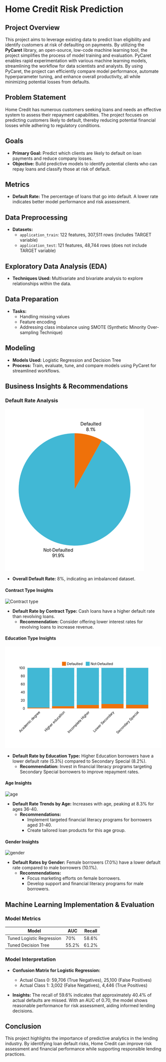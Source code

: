 # Home Credit Risk Prediction

## Project Overview

This project aims to leverage existing data to predict loan eligibility and identify customers at risk of defaulting on payments. By utilizing the **PyCaret** library, an open-source, low-code machine learning tool, the project simplifies the process of model training and evaluation. PyCaret enables rapid experimentation with various machine learning models, streamlining the workflow for data scientists and analysts. By using PyCaret, the project can efficiently compare model performance, automate hyperparameter tuning, and enhance overall productivity, all while minimizing potential losses from defaults.

## Problem Statement

Home Credit has numerous customers seeking loans and needs an effective system to assess their repayment capabilities. The project focuses on predicting customers likely to default, thereby reducing potential financial losses while adhering to regulatory conditions.

## Goals

- **Primary Goal:** Predict which clients are likely to default on loan payments and reduce company losses.
- **Objective:** Build predictive models to identify potential clients who can repay loans and classify those at risk of default.

## Metrics

- **Default Rate:** The percentage of loans that go into default. A lower rate indicates better model performance and risk assessment.

## Data Preprocessing

- **Datasets:** 
  - `application_train`: 122 features, 307,511 rows (includes TARGET variable)
  - `application_test`: 121 features, 48,744 rows (does not include TARGET variable)

## Exploratory Data Analysis (EDA)

- **Techniques Used:** Multivariate and bivariate analysis to explore relationships within the data.

## Data Preparation

- **Tasks:**
  - Handling missing values
  - Feature encoding
  - Addressing class imbalance using SMOTE (Synthetic Minority Over-sampling Technique)

## Modeling

- **Models Used:** Logistic Regression and Decision Tree
- **Process:** Train, evaluate, tune, and compare models using PyCaret for streamlined workflows.

## Business Insights & Recommendations

### Default Rate Analysis

![Default Rate Chart](images/imbalanced.png)

- **Overall Default Rate:** 8%, indicating an imbalanced dataset.
  
#### Contract Type Insights

![Contract type](images/contract_tpe.png)

- **Default Rate by Contract Type:** Cash loans have a higher default rate than revolving loans. 
  - **Recommendation:** Consider offering lower interest rates for revolving loans to increase revenue.

#### Education Type Insights

![education](images/education_type.png)

- **Default Rate by Education Type:** Higher Education borrowers have a lower default rate (5.3%) compared to Secondary Special (8.2%).
  - **Recommendation:** Invest in financial literacy programs targeting Secondary Special borrowers to improve repayment rates.

#### Age Insights

![age](images/age)

- **Default Rate Trends by Age:** Increases with age, peaking at 8.3% for ages 36-40. 
  - **Recommendations:** 
    - Implement targeted financial literacy programs for borrowers aged 31-40.
    - Create tailored loan products for this age group.

#### Gender Insights

![gender](images/gender)

- **Default Rates by Gender:** Female borrowers (7.0%) have a lower default rate compared to male borrowers (10.1%).
  - **Recommendations:** 
    - Focus marketing efforts on female borrowers.
    - Develop support and financial literacy programs for male borrowers.

## Machine Learning Implementation & Evaluation

### Model Metrics

| Model                     | AUC   | Recall |
|---------------------------|-------|--------|
| Tuned Logistic Regression  | 70%   | 58.6%  |
| Tuned Decision Tree       | 55.2% | 61.2%  |

### Model Interpretation

- **Confusion Matrix for Logistic Regression:**
  - Actual Class 0: 59,706 (True Negatives), 25,100 (False Positives)
  - Actual Class 1: 3,002 (False Negatives), 4,446 (True Positives)

- **Insights:** The recall of 59.6% indicates that approximately 40.4% of actual defaults are missed. With an AUC of 0.70, the model shows reasonable performance for risk assessment, aiding informed lending decisions.

## Conclusion

This project highlights the importance of predictive analytics in the lending industry. By identifying loan default risks, Home Credit can improve risk assessment and financial performance while supporting responsible lending practices.
